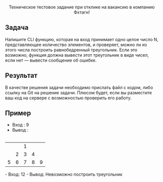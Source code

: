 <p align="center">Техническое тестовое задание при отклике на вакансию в компанию Фхтагн!</p>


## Задача

Напишите CLI функцию, которая на вход принимает одно целое число N, представляющее количество элементов, и проверяет, можно ли из этого числа построить равнобедренный треугольник. Если это возможно, функция должна вывести этот треугольник в виде чисел, если нет — вывести сообщение об ошибке.

## Результат
В качестве решения задачи необходимо прислать файл с кодом, либо ссылку на Git на решение задачи.
Плюсом будет, если вы разместите ваш код на сервере с возможностью проверить его работу.

## Пример
- Вход : 9
- Вывод :
 <table class="table">
 <table class="table">
  <thead>
    <tr>
    </tr>
  </thead>
  <tbody>
        <tr>
          <td></td>
        <td></td>
      <td>1</td>
      <td></td>
          <td></td>
            </tr>
    <tr>
      <td></td>
        <td>2</td>
      <td>3</td>
      <td>4</td>
      <td></td>
            </tr>
        <tr>
        <td>5</td>
      <td>6</td>
      <td>7</td>
          <td>8</td>
          <td>9</td>
            </tr>
  </tbody>
</table>
- Вход: 12
- Вывод: Невозможно построить треугольник
